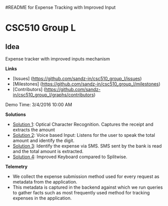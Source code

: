 #README for Expense Tracking with Improved Input
# CSC510 Group L
## Idea
Expense tracker with improved inputs mechanism

**Links**
* [Issues] (https://github.com/sandz-in/csc510_group_l/issues)
* [Milestones] (https://github.com/sandz-in/csc510_group_l/milestones)
* [Contributors] (https://github.com/sandz-in/csc510_group_l/graphs/contributors)

Demo Time: 3/4/2016 10:00 AM

**Solutions**
* [Solution 1](https://github.com/sandz-in/csc510_group_l/tree/master/ImageClicker): Optical Character Recognition. Captures the receipt and extracts the amount
* [Solution 2](https://github.com/sandz-in/csc510_group_l/tree/master/Demo): Voice based Input: Listens for the user to speak the total amount and identify the digit.
* [Solution 3](https://github.com/sandz-in/csc510_group_l/tree/master/smsFeed): Identify the expense via SMS. SMS sent by the bank is read and the total amount is extracted.
* [Solution 4](https://github.com/sandz-in/csc510_group_l/tree/master/ExpenseSharingInterface): Improved Keyboard compared to Splitwise.

**Telemetry**
* We collect the expense submission method used for every request as metadata from the application.
* This metadata is captured in the backend against which we run queries to gather facts such as most frequently used method for tracking expenses in the application.

